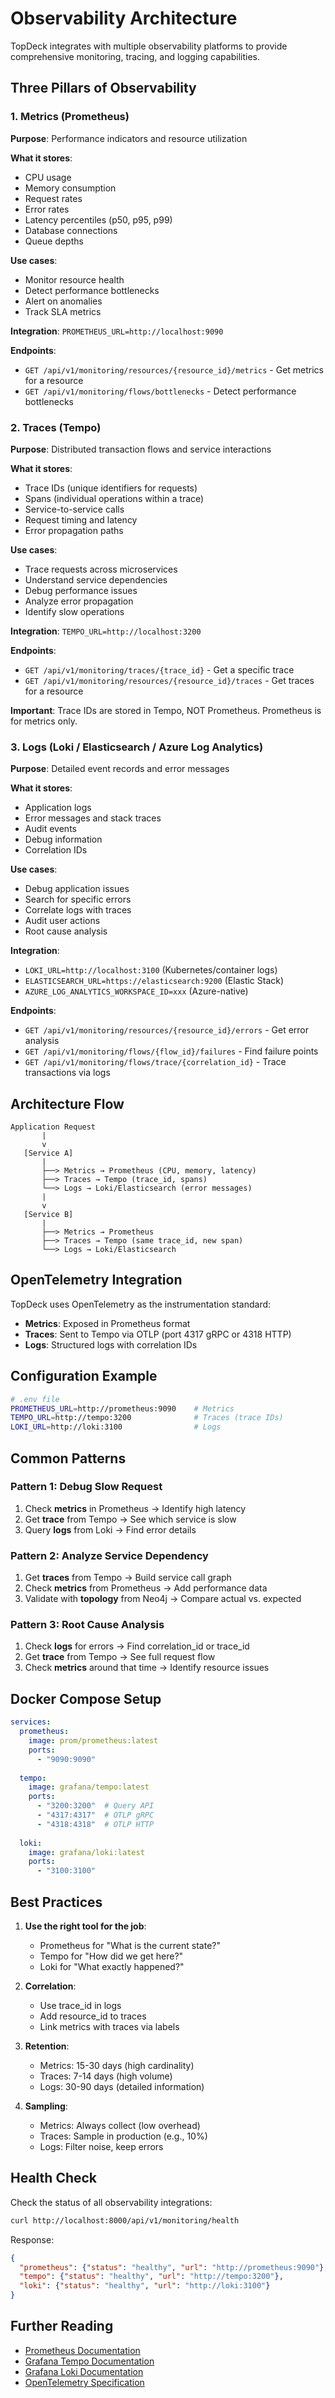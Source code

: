 # Observability Architecture

TopDeck integrates with multiple observability platforms to provide comprehensive monitoring, tracing, and logging capabilities.

## Three Pillars of Observability

### 1. Metrics (Prometheus)
**Purpose**: Performance indicators and resource utilization

**What it stores**:
- CPU usage
- Memory consumption
- Request rates
- Error rates
- Latency percentiles (p50, p95, p99)
- Database connections
- Queue depths

**Use cases**:
- Monitor resource health
- Detect performance bottlenecks
- Alert on anomalies
- Track SLA metrics

**Integration**: `PROMETHEUS_URL=http://localhost:9090`

**Endpoints**:
- `GET /api/v1/monitoring/resources/{resource_id}/metrics` - Get metrics for a resource
- `GET /api/v1/monitoring/flows/bottlenecks` - Detect performance bottlenecks

### 2. Traces (Tempo)
**Purpose**: Distributed transaction flows and service interactions

**What it stores**:
- Trace IDs (unique identifiers for requests)
- Spans (individual operations within a trace)
- Service-to-service calls
- Request timing and latency
- Error propagation paths

**Use cases**:
- Trace requests across microservices
- Understand service dependencies
- Debug performance issues
- Analyze error propagation
- Identify slow operations

**Integration**: `TEMPO_URL=http://localhost:3200`

**Endpoints**:
- `GET /api/v1/monitoring/traces/{trace_id}` - Get a specific trace
- `GET /api/v1/monitoring/resources/{resource_id}/traces` - Get traces for a resource

**Important**: Trace IDs are stored in Tempo, NOT Prometheus. Prometheus is for metrics only.

### 3. Logs (Loki / Elasticsearch / Azure Log Analytics)
**Purpose**: Detailed event records and error messages

**What it stores**:
- Application logs
- Error messages and stack traces
- Audit events
- Debug information
- Correlation IDs

**Use cases**:
- Debug application issues
- Search for specific errors
- Correlate logs with traces
- Audit user actions
- Root cause analysis

**Integration**:
- `LOKI_URL=http://localhost:3100` (Kubernetes/container logs)
- `ELASTICSEARCH_URL=https://elasticsearch:9200` (Elastic Stack)
- `AZURE_LOG_ANALYTICS_WORKSPACE_ID=xxx` (Azure-native)

**Endpoints**:
- `GET /api/v1/monitoring/resources/{resource_id}/errors` - Get error analysis
- `GET /api/v1/monitoring/flows/{flow_id}/failures` - Find failure points
- `GET /api/v1/monitoring/flows/trace/{correlation_id}` - Trace transactions via logs

## Architecture Flow

```
Application Request
       |
       v
   [Service A]
       |
       ├──> Metrics → Prometheus (CPU, memory, latency)
       ├──> Traces → Tempo (trace_id, spans)
       └──> Logs → Loki/Elasticsearch (error messages)
       |
       v
   [Service B]
       |
       ├──> Metrics → Prometheus
       ├──> Traces → Tempo (same trace_id, new span)
       └──> Logs → Loki/Elasticsearch
```

## OpenTelemetry Integration

TopDeck uses OpenTelemetry as the instrumentation standard:

- **Metrics**: Exposed in Prometheus format
- **Traces**: Sent to Tempo via OTLP (port 4317 gRPC or 4318 HTTP)
- **Logs**: Structured logs with correlation IDs

## Configuration Example

```bash
# .env file
PROMETHEUS_URL=http://prometheus:9090    # Metrics
TEMPO_URL=http://tempo:3200              # Traces (trace IDs)
LOKI_URL=http://loki:3100                # Logs
```

## Common Patterns

### Pattern 1: Debug Slow Request
1. Check **metrics** in Prometheus → Identify high latency
2. Get **trace** from Tempo → See which service is slow
3. Query **logs** from Loki → Find error details

### Pattern 2: Analyze Service Dependency
1. Get **traces** from Tempo → Build service call graph
2. Check **metrics** from Prometheus → Add performance data
3. Validate with **topology** from Neo4j → Compare actual vs. expected

### Pattern 3: Root Cause Analysis
1. Check **logs** for errors → Find correlation_id or trace_id
2. Get **trace** from Tempo → See full request flow
3. Check **metrics** around that time → Identify resource issues

## Docker Compose Setup

```yaml
services:
  prometheus:
    image: prom/prometheus:latest
    ports:
      - "9090:9090"
    
  tempo:
    image: grafana/tempo:latest
    ports:
      - "3200:3200"  # Query API
      - "4317:4317"  # OTLP gRPC
      - "4318:4318"  # OTLP HTTP
    
  loki:
    image: grafana/loki:latest
    ports:
      - "3100:3100"
```

## Best Practices

1. **Use the right tool for the job**:
   - Prometheus for "What is the current state?"
   - Tempo for "How did we get here?"
   - Loki for "What exactly happened?"

2. **Correlation**:
   - Use trace_id in logs
   - Add resource_id to traces
   - Link metrics with traces via labels

3. **Retention**:
   - Metrics: 15-30 days (high cardinality)
   - Traces: 7-14 days (high volume)
   - Logs: 30-90 days (detailed information)

4. **Sampling**:
   - Metrics: Always collect (low overhead)
   - Traces: Sample in production (e.g., 10%)
   - Logs: Filter noise, keep errors

## Health Check

Check the status of all observability integrations:

```bash
curl http://localhost:8000/api/v1/monitoring/health
```

Response:
```json
{
  "prometheus": {"status": "healthy", "url": "http://prometheus:9090"},
  "tempo": {"status": "healthy", "url": "http://tempo:3200"},
  "loki": {"status": "healthy", "url": "http://loki:3100"}
}
```

## Further Reading

- [Prometheus Documentation](https://prometheus.io/docs/)
- [Grafana Tempo Documentation](https://grafana.com/docs/tempo/)
- [Grafana Loki Documentation](https://grafana.com/docs/loki/)
- [OpenTelemetry Specification](https://opentelemetry.io/docs/)
